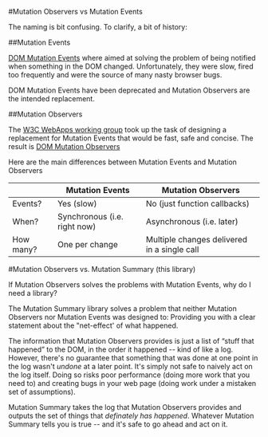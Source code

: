 #Mutation Observers vs Mutation Events

The naming is bit confusing. To clarify, a bit of history:

##Mutation Events

[DOM Mutation Events](http://www.w3.org/TR/DOM-Level-3-Events/#events-mutationevents) where aimed at solving the problem of being notified when something in the DOM changed. Unfortunately, they were slow, fired too frequently and were the source of many nasty browser bugs.

DOM Mutation Events have been deprecated and Mutation Observers are the intended replacement.

##Mutation Observers

The [W3C WebApps working group](http://www.w3.org/2008/webapps/) took up the task of designing a replacement for Mutation Events that would be fast, safe and concise. The result is [DOM Mutation Observers](http://dvcs.w3.org/hg/domcore/raw-file/tip/Overview.html#mutation-observers)

Here are the main differences between Mutation Events and Mutation Observers

 |       |Mutation Events | Mutation Observers|
 |----|--------------|-----------------|
 |Events? | Yes (slow) | No (just function callbacks) |
 |When? | Synchronous (i.e. right now) | Asynchronous (i.e. later) |
 |How many? | One per change | Multiple changes delivered in a single call|

#Mutation Observers vs. Mutation Summary (this library)

If Mutation Observers solves the problems with Mutation Events, why do I need a library?

The Mutation Summary library solves a problem that neither Mutation Observers nor Mutation Events was designed to: Providing you with a clear statement about the "net-effect' of what happened.

The information that Mutation Observers provides is just a list of “stuff that happened” to the DOM, in the order it happened -- kind of like a log. However, there's no guarantee that something that was done at one point in the log wasn't _undone_ at a later point. It's simply not safe to naively act on the log itself. Doing so risks poor performance (doing more work that you need to) and creating bugs in your web page (doing work under a mistaken set of assumptions).

Mutation Summary takes the log that Mutation Observers provides and outputs the set of things that _definately has happened_. Whatever Mutation Summary tells you is true -- and it's safe to go ahead and act on it.
